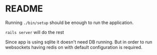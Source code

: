 # README

Running `./bin/setup` should be enough to run the application.


`rails server` will do the rest

Since app is using sqlite it doesn't need DB running.
But in order to run websockets having redis on with default configuration is required.
